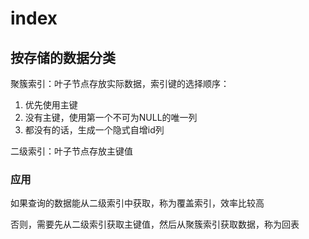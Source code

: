 # index

## 按存储的数据分类

聚簇索引：叶子节点存放实际数据，索引键的选择顺序：

1) 优先使用主键
2) 没有主键，使用第一个不可为NULL的唯一列
3) 都没有的话，生成一个隐式自增id列

二级索引：叶子节点存放主键值

### 应用

如果查询的数据能从二级索引中获取，称为覆盖索引，效率比较高

否则，需要先从二级索引获取主键值，然后从聚簇索引获取数据，称为回表
